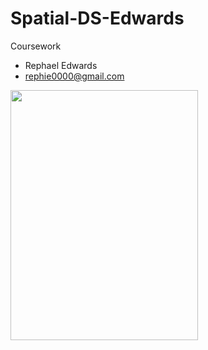 # Spatial-DS-Edwards
Coursework

- Rephael Edwards
- rephie0000@gmail.com

<img src="https://github.com/bassref/Spatial-DS-Edwards/blob/master/Reph2.png" width="300" height="400"/>
